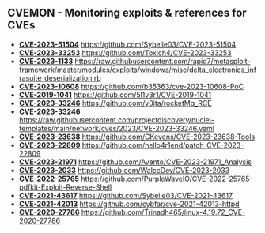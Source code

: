 ## CVEMON - Monitoring exploits & references for CVEs
- **[CVE-2023-51504](https://in.scanfactory.io/cvemon/CVE-2023-51504.html)** https://github.com/Sybelle03/CVE-2023-51504
- **[CVE-2023-33253](https://in.scanfactory.io/cvemon/CVE-2023-33253.html)** https://github.com/Toxich4/CVE-2023-33253
- **[CVE-2023-1133](https://in.scanfactory.io/cvemon/CVE-2023-1133.html)** https://raw.githubusercontent.com/rapid7/metasploit-framework/master/modules/exploits/windows/misc/delta_electronics_infrasuite_deserialization.rb
- **[CVE-2023-10608](https://in.scanfactory.io/cvemon/CVE-2023-10608.html)** https://github.com/b35363/cve-2023-10608-PoC
- **[CVE-2019-1041](https://in.scanfactory.io/cvemon/CVE-2019-1041.html)** https://github.com/5l1v3r1/CVE-2019-1041
- **[CVE-2023-33246](https://in.scanfactory.io/cvemon/CVE-2023-33246.html)** https://github.com/v0ita/rocketMq_RCE
- **[CVE-2023-33246](https://in.scanfactory.io/cvemon/CVE-2023-33246.html)** https://raw.githubusercontent.com/projectdiscovery/nuclei-templates/main/network/cves/2023/CVE-2023-33246.yaml
- **[CVE-2023-23638](https://in.scanfactory.io/cvemon/CVE-2023-23638.html)** https://github.com/CKevens/CVE-2023-23638-Tools
- **[CVE-2023-22809](https://in.scanfactory.io/cvemon/CVE-2023-22809.html)** https://github.com/hello4r1end/patch_CVE-2023-22809
- **[CVE-2023-21971](https://in.scanfactory.io/cvemon/CVE-2023-21971.html)** https://github.com/Avento/CVE-2023-21971_Analysis
- **[CVE-2023-2033](https://in.scanfactory.io/cvemon/CVE-2023-2033.html)** https://github.com/WalccDev/CVE-2023-2033
- **[CVE-2022-25765](https://in.scanfactory.io/cvemon/CVE-2022-25765.html)** https://github.com/PurpleWaveIO/CVE-2022-25765-pdfkit-Exploit-Reverse-Shell
- **[CVE-2021-43617](https://in.scanfactory.io/cvemon/CVE-2021-43617.html)** https://github.com/Sybelle03/CVE-2021-43617
- **[CVE-2021-42013](https://in.scanfactory.io/cvemon/CVE-2021-42013.html)** https://github.com/cybfar/cve-2021-42013-httpd
- **[CVE-2020-27786](https://in.scanfactory.io/cvemon/CVE-2020-27786.html)** https://github.com/Trinadh465/linux-4.19.72_CVE-2020-27786
